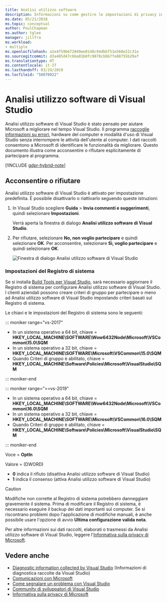 ```yaml
---
title: Analisi utilizzo software
description: Informazioni su come gestire le impostazioni di privacy in Visual Studio.
ms.date: 05/21/2018
ms.topic: conceptual
author: PoulChapman
ms.author: tglee
manager: jillfra
ms.workload:
- multiple
ms.openlocfilehash: a1e4f59b672049ee8148c94dbbf51e560e22c31e
ms.sourcegitcommit: d3a485d47c6ba01b0fc9878cbbb7fe88755b29af
ms.translationtype: HT
ms.contentlocale: it-IT
ms.lasthandoff: 03/19/2019
ms.locfileid: "58070022"
---
```

# <a name="visual-studio-customer-experience-improvement-program"></a>Analisi utilizzo software di Visual Studio

Analisi utilizzo software di Visual Studio è stato pensato per aiutare Microsoft a migliorare nel tempo Visual Studio. Il programma [raccoglie informazioni su errori](../ide/diagnostic-data-collection.md), hardware del computer e modalità d'uso di Visual Studio senza interrompere le attività dell'utente al computer. I dati raccolti consentono a Microsoft di identificare le funzionalità da migliorare. Questo documento illustra come acconsentire o rifiutare esplicitamente di partecipare al programma.

[!INCLUDE [gdpr-hybrid-note](../misc/includes/gdpr-hybrid-note.md)]

## <a name="opt-in-or-out"></a>Acconsentire o rifiutare

Analisi utilizzo software di Visual Studio è attivato per impostazione predefinita. È possibile disattivarlo o riattivarlo seguendo queste istruzioni:

1. In Visual Studio scegliere **Guida** > **Invia commenti e suggerimenti**, quindi selezionare **Impostazioni**.

   Verrà aperta la finestra di dialogo **Analisi utilizzo software di Visual Studio**.

1. Per rifiutare, selezionare **No, non voglio partecipare** e quindi selezionare **OK**. Per acconsentire, selezionare **Sì, voglio partecipare** e quindi selezionare **OK**.

   ![Finestra di dialogo Analisi utilizzo software di Visual Studio](media/experience-improvement-program.png)

### <a name="registry-settings"></a>Impostazioni del Registro di sistema

Se si installa [Build Tools per Visual Studio](https://visualstudio.microsoft.com/downloads/#build-tools-for-visual-studio-2017), sarà necessario aggiornare il Registro di sistema per configurare Analisi utilizzo software di Visual Studio. I clienti aziendali possono creare criteri di gruppo per partecipare o meno ad Analisi utilizzo software di Visual Studio impostando criteri basati sul Registro di sistema.

Le chiavi e le impostazioni del Registro di sistema sono le seguenti:

::: moniker range="vs-2017"

- In un sistema operativo a 64 bit, chiave = **HKEY_LOCAL_MACHINE\SOFTWARE\Wow6432Node\Microsoft\VSCommon\15.0\SQM**
- In un sistema operativo a 32 bit, chiave = **HKEY_LOCAL_MACHINE\SOFTWARE\Microsoft\VSCommon\15.0\SQM**
- Quando Criteri di gruppo è abilitato, chiave = **HKEY_LOCAL_MACHINE\Software\Policies\Microsoft\VisualStudio\SQM**

::: moniker-end

::: moniker range=">=vs-2019"

- In un sistema operativo a 64 bit, chiave = **HKEY_LOCAL_MACHINE\SOFTWARE\Wow6432Node\Microsoft\VSCommon\16.0\SQM**
- In un sistema operativo a 32 bit, chiave = **HKEY_LOCAL_MACHINE\SOFTWARE\Microsoft\VSCommon\16.0\SQM**
- Quando Criteri di gruppo è abilitato, chiave = **HKEY_LOCAL_MACHINE\Software\Policies\Microsoft\VisualStudio\SQM**

::: moniker-end

Voce = **OptIn**

Valore = (DWORD)

- **0** indica il rifiuto (disattiva Analisi utilizzo software di Visual Studio)
- **1** indica il consenso (attiva Analisi utilizzo software di Visual Studio)

> [!CAUTION]
> Modifiche non corrette al Registro di sistema potrebbero danneggiare gravemente il sistema. Prima di modificare il Registro di sistema, è necessario eseguire il backup dei dati importanti sul computer. Se si riscontrano problemi dopo l'applicazione di modifiche manuali, è anche possibile usare l'opzione di avvio **Ultima configurazione valida nota**.

Per altre informazioni sui dati raccolti, elaborati o trasmessi da Analisi utilizzo software di Visual Studio, leggere l'[Informativa sulla privacy di Microsoft](https://privacy.microsoft.com/privacystatement).

## <a name="see-also"></a>Vedere anche

* [Diagnostic information collected by Visual Studio](diagnostic-data-collection.md) (Informazioni di diagnostica raccolte da Visual Studio)
* [Comunicazioni con Microsoft](../ide/talk-to-us.md)
* [Come segnalare un problema con Visual Studio](../ide/how-to-report-a-problem-with-visual-studio.md)
* [Community di sviluppatori di Visual Studio](https://developercommunity.visualstudio.com/)
* [Informativa sulla privacy di Microsoft](https://privacy.microsoft.com/privacystatement)
